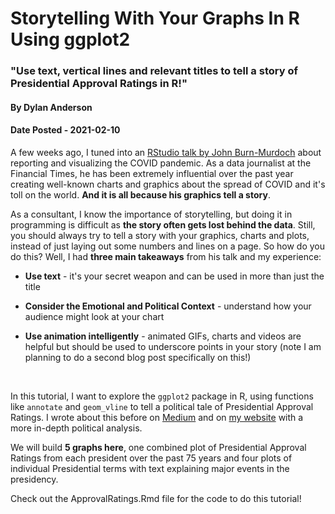 # Storytelling With Your Graphs In R Using ggplot2
### "Use text, vertical lines and relevant titles to tell a story of Presidential Approval Ratings in R!"
#### By Dylan Anderson
#### Date Posted - 2021-02-10

A few weeks ago, I tuned into an [RStudio talk by John Burn-Murdoch](https://blog.rstudio.com/2020/10/16/rstudio-global-2021/) about reporting and visualizing the COVID pandemic. As a data journalist at the Financial Times, he has been extremely influential over the past year creating well-known charts and graphics about the spread of COVID and it's toll on the world. **And it is all because his graphics tell a story**.

As a consultant, I know the importance of storytelling, but doing it in programming is difficult as **the story often gets lost behind the data**. Still, you should always try to tell a story with your graphics, charts and plots, instead of just laying out some numbers and lines on a page. So how do you do this? Well, I had **three main takeaways** from his talk and my experience:

-   **Use text** - it's your secret weapon and can be used in more than just the title

-   **Consider the Emotional and Political Context** - understand how your audience might look at your chart

-   **Use animation intelligently** - animated GIFs, charts and videos are helpful but should be used to underscore points in your story (note I am planning to do a second blog post specifically on this!)

<br>

In this tutorial, I want to explore the `ggplot2` package in R, using functions like `annotate` and `geom_vline` to tell a political tale of Presidential Approval Ratings. I wrote about this before on [Medium](https://dylansjanderson.medium.com/donald-trump-a-stable-president-17306a89d2b5) and on [my website](https://www.policyinnumbers.com/blog/2021/01/26/donald-trump-a-stable-president/) with a more in-depth political analysis.

We will build **5 graphs here**, one combined plot of Presidential Approval Ratings from each president over the past 75 years and four plots of individual Presidential terms with text explaining major events in the presidency.

Check out the ApprovalRatings.Rmd file for the code to do this tutorial!

